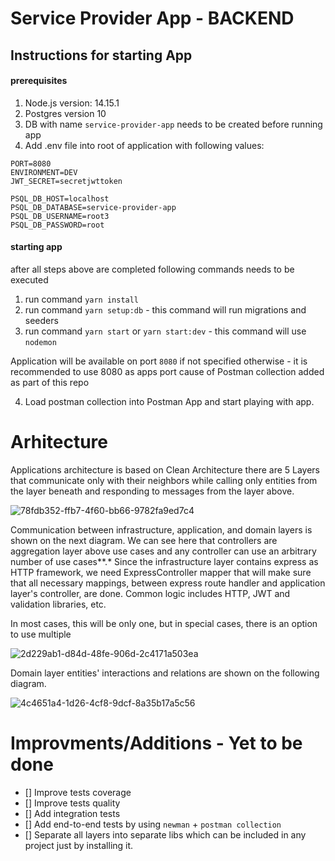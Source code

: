 # Service Provider App - BACKEND


## Instructions for starting App

#### prerequisites
1. Node.js version: 14.15.1
2. Postgres version 10
3. DB with name `service-provider-app` needs to be created before running app
4. Add .env file into root of application with following values:
```
PORT=8080
ENVIRONMENT=DEV
JWT_SECRET=secretjwttoken

PSQL_DB_HOST=localhost
PSQL_DB_DATABASE=service-provider-app
PSQL_DB_USERNAME=root3
PSQL_DB_PASSWORD=root
```

#### starting app
after all steps above are completed following commands needs to be executed
1. run command `yarn install`
2. run command `yarn setup:db` - this command will run migrations and seeders
3. run command `yarn start` or `yarn start:dev` - this command will use `nodemon`

Application will be available on port `8080` if not specified otherwise - it is recommended to use 8080 as apps port cause of Postman collection added as part of this repo

4. Load postman collection into Postman App and start playing with app.


# Arhitecture
Applications architecture is based on Clean Architecture there are 5 Layers that communicate only with their neighbors while calling only entities from the layer beneath and responding to messages from the layer above.

![78fdb352-ffb7-4f60-bb66-9782fa9ed7c4](https://user-images.githubusercontent.com/11150288/121835644-17d58600-ccd2-11eb-8cb9-dabb8a3895d9.png)

Communication between infrastructure, application, and domain layers is shown on the next diagram. We can see here that controllers are aggregation layer above use cases and any controller can use an arbitrary number of use cases**.* Since the infrastructure layer contains express as HTTP framework, we need ExpressController mapper that will make sure that all necessary mappings, between express route handler and application layer's controller, are done. Common logic includes HTTP, JWT and validation libraries, etc.

In most cases, this will be only one, but in special cases, there is an option to use multiple

![2d229ab1-d84d-48fe-906d-2c4171a503ea](https://user-images.githubusercontent.com/11150288/121836766-6be16a00-ccd4-11eb-8dca-97c12d9fd4f3.png)

Domain layer entities' interactions and relations are shown on the following diagram.

![4c4651a4-1d26-4cf8-9dcf-8a35b17a5c56](https://user-images.githubusercontent.com/11150288/121836819-8582b180-ccd4-11eb-9dc1-718c804b6aa5.png)



# Improvments/Additions - Yet to be done
- [] Improve tests coverage
- [] Improve tests quality
- [] Add integration tests
- [] Add end-to-end tests by using `newman` + `postman collection`
- [] Separate all layers into separate libs which can be included in any project just by installing it.
